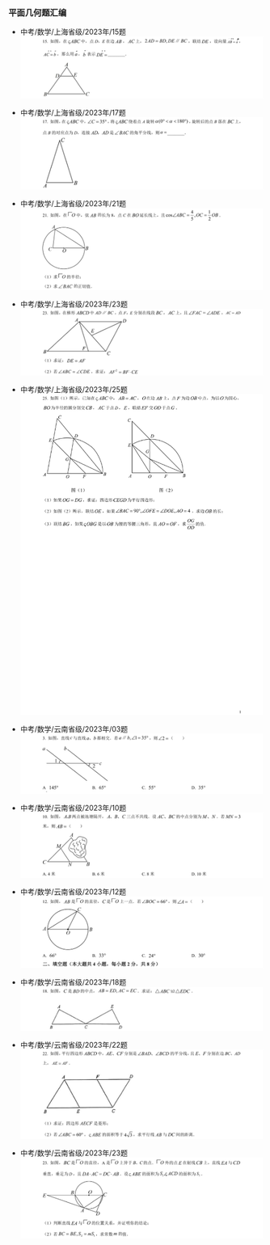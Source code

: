 
### 平面几何题汇编

- 中考/数学/上海省级/2023年/15题
![中考/数学/上海省级/2023年/15题](../../../DOCS/中考/数学/上海省级/2023年/15题/question.png)
- 中考/数学/上海省级/2023年/17题
![中考/数学/上海省级/2023年/15题](../../../DOCS/中考/数学/上海省级/2023年/17题/question.png)
- 中考/数学/上海省级/2023年/21题
  ![中考/数学/上海省级/2023年/21题](../../../DOCS/中考/数学/上海省级/2023年/21题/question.png)
- 中考/数学/上海省级/2023年/23题
  ![中考/数学/上海省级/2023年/23题](../../../DOCS/中考/数学/上海省级/2023年/23题/question.png)
- 中考/数学/上海省级/2023年/25题
  ![中考/数学/上海省级/2023年/26题](../../../DOCS/中考/数学/上海省级/2023年/25题/question.png)


- 中考/数学/云南省级/2023年/03题
  ![中考/数学/云南省级/2023年/03题](../../../DOCS/中考/数学/云南省级/2023年/03题/question.png)

- 中考/数学/云南省级/2023年/10题
  ![中考/数学/云南省级/2023年/10题](../../../DOCS/中考/数学/云南省级/2023年/10题/question.png)

- 中考/数学/云南省级/2023年/12题
  ![中考/数学/云南省级/2023年/03题](../../../DOCS/中考/数学/云南省级/2023年/12题/question.png)

- 中考/数学/云南省级/2023年/18题
  ![中考/数学/云南省级/2023年/18题](../../../DOCS/中考/数学/云南省级/2023年/18题/question.png)

- 中考/数学/云南省级/2023年/22题
  ![中考/数学/云南省级/2023年/22题](../../../DOCS/中考/数学/云南省级/2023年/22题/question.png)

- 中考/数学/云南省级/2023年/23题
  ![中考/数学/云南省级/2023年/23题](../../../DOCS/中考/数学/云南省级/2023年/23题/question.png)


















